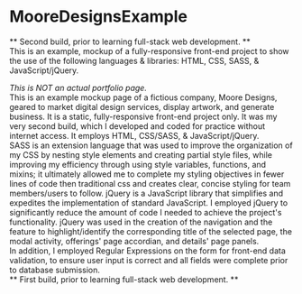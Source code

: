 # MooreDesignsExample

** Second build, prior to learning full-stack web development. **<br>
 This is an example, mockup of a fully-responsive front-end project to show the use of the following languages & libraries: HTML, CSS, SASS, & JavaScript/jQuery.

*This is NOT an actual portfolio page.* <br>
This is an example mockup page of a fictious company, Moore Designs, geared to market digital design services, display artwork, and generate business. It is a static, fully-responsive front-end project only. It was my very second build, which I developed and coded for practice without internet access. It employs HTML, CSS/SASS, & JavaScript/jQuery.<br>
SASS is an extension language that was used to improve the organization of my CSS by nesting style elements and creating partial style files, while improving my efficiency through using style variables, functions, and mixins; it ultimately allowed me to complete my styling objectives in fewer lines of code then traditional css and creates clear, concise styling for team members/users to follow.
jQuery is a JavaScript library that simplifies and expedites the implementation of standard JavaScript. I employed jQuery to significantly reduce the amount of code I needed to achieve the project's functionality. jQuery was used in the creation of the navigation and the feature to highlight/identify the corresponding title of the selected page, the modal activity, offerings' page accordian, and details' page panels.<br>
In addition, I employed Regular Expressions on the form for front-end data validation, to ensure user input is correct and all fields were complete prior to database submission.<br>
** First build, prior to learning full-stack web development. **
